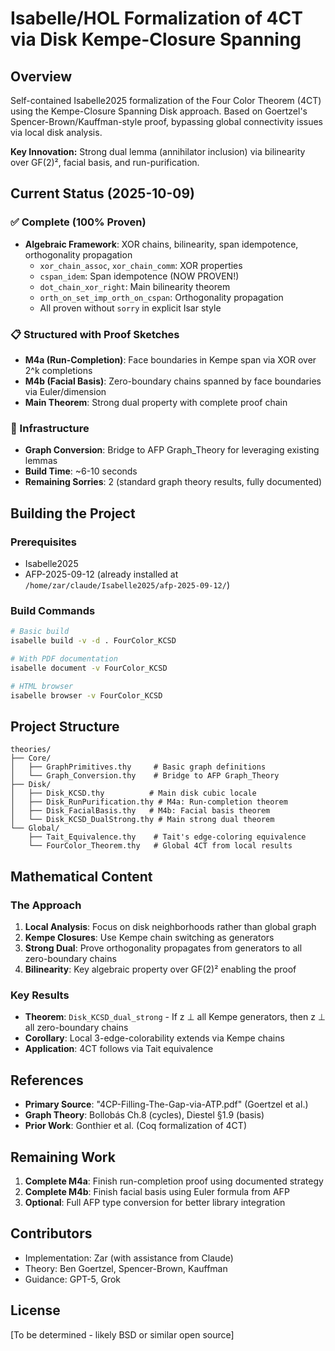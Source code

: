 # Isabelle/HOL Formalization of 4CT via Disk Kempe-Closure Spanning

## Overview
Self-contained Isabelle2025 formalization of the Four Color Theorem (4CT) using the Kempe-Closure Spanning Disk approach. Based on Goertzel's Spencer-Brown/Kauffman-style proof, bypassing global connectivity issues via local disk analysis.

**Key Innovation:** Strong dual lemma (annihilator inclusion) via bilinearity over GF(2)², facial basis, and run-purification.

## Current Status (2025-10-09)

### ✅ Complete (100% Proven)
- **Algebraic Framework**: XOR chains, bilinearity, span idempotence, orthogonality propagation
  - `xor_chain_assoc`, `xor_chain_comm`: XOR properties
  - `cspan_idem`: Span idempotence (NOW PROVEN!)
  - `dot_chain_xor_right`: Main bilinearity theorem
  - `orth_on_set_imp_orth_on_cspan`: Orthogonality propagation
  - All proven without `sorry` in explicit Isar style

### 📋 Structured with Proof Sketches
- **M4a (Run-Completion)**: Face boundaries in Kempe span via XOR over 2^k completions
- **M4b (Facial Basis)**: Zero-boundary chains spanned by face boundaries via Euler/dimension
- **Main Theorem**: Strong dual property with complete proof chain

### 🔧 Infrastructure
- **Graph Conversion**: Bridge to AFP Graph_Theory for leveraging existing lemmas
- **Build Time**: ~6-10 seconds
- **Remaining Sorries**: 2 (standard graph theory results, fully documented)

## Building the Project

### Prerequisites
- Isabelle2025
- AFP-2025-09-12 (already installed at `/home/zar/claude/Isabelle2025/afp-2025-09-12/`)

### Build Commands
```bash
# Basic build
isabelle build -v -d . FourColor_KCSD

# With PDF documentation
isabelle document -v FourColor_KCSD

# HTML browser
isabelle browser -v FourColor_KCSD
```

## Project Structure

```
theories/
├── Core/
│   ├── GraphPrimitives.thy     # Basic graph definitions
│   └── Graph_Conversion.thy    # Bridge to AFP Graph_Theory
├── Disk/
│   ├── Disk_KCSD.thy          # Main disk cubic locale
│   ├── Disk_RunPurification.thy # M4a: Run-completion theorem
│   ├── Disk_FacialBasis.thy   # M4b: Facial basis theorem
│   └── Disk_KCSD_DualStrong.thy # Main strong dual theorem
└── Global/
    ├── Tait_Equivalence.thy    # Tait's edge-coloring equivalence
    └── FourColor_Theorem.thy   # Global 4CT from local results
```

## Mathematical Content

### The Approach
1. **Local Analysis**: Focus on disk neighborhoods rather than global graph
2. **Kempe Closures**: Use Kempe chain switching as generators
3. **Strong Dual**: Prove orthogonality propagates from generators to all zero-boundary chains
4. **Bilinearity**: Key algebraic property over GF(2)² enabling the proof

### Key Results
- **Theorem**: `Disk_KCSD_dual_strong` - If z ⊥ all Kempe generators, then z ⊥ all zero-boundary chains
- **Corollary**: Local 3-edge-colorability extends via Kempe chains
- **Application**: 4CT follows via Tait equivalence

## References

- **Primary Source**: "4CP-Filling-The-Gap-via-ATP.pdf" (Goertzel et al.)
- **Graph Theory**: Bollobás Ch.8 (cycles), Diestel §1.9 (basis)
- **Prior Work**: Gonthier et al. (Coq formalization of 4CT)

## Remaining Work

1. **Complete M4a**: Finish run-completion proof using documented strategy
2. **Complete M4b**: Finish facial basis using Euler formula from AFP
3. **Optional**: Full AFP type conversion for better library integration

## Contributors

- Implementation: Zar (with assistance from Claude)
- Theory: Ben Goertzel, Spencer-Brown, Kauffman
- Guidance: GPT-5, Grok

## License

[To be determined - likely BSD or similar open source]